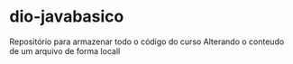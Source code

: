 # dio-javabasico
Repositório para armazenar todo o código do curso
Alterando o conteudo de um arquivo de forma locall
